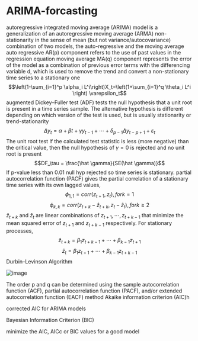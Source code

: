 # ARIMA-forcasting
autoregressive integrated moving average (ARIMA) model is a generalization of an autoregressive moving average (ARMA) 
 non-stationarity in the sense of mean (but not variance/autocovariance)
combination of two models, the auto-regressive and the moving average
auto regressive AR(p) component refers to the use of past values in the regression equation
moving average MA(q) component represents the error of the model as a combination of previous error terms
with the differencing variable d, which is used to remove the trend and convert a non-stationary time series to a stationary one
 $$\left(1-\sum_{i=1}^p \alpha_i L^i\right)X_t=\left(1+\sum_{i=1}^q \theta_i L^i \right) \varepsilon_t$$
augmented Dickey–Fuller test (ADF) tests the null hypothesis that a unit root is present in a time series sample. The alternative hypothesis is different depending on which version of the test is used, but is usually stationarity or trend-stationarity
$$\Delta y_t = \alpha + \beta t + \gamma y_{t-1} + \cdots + \delta_{p-1} \Delta y_{t-p+1} +\varepsilon_t$$
The unit root test  If the calculated test statistic is less (more negative) than the critical value, then the null hypothesis of $\gamma=0$ is rejected and no unit root is present
$$DF_\tau = \frac{\hat \gamma}{SE(\hat \gamma)}$$
If p-value less than 0.01 null hyp rejected so time series is stationary.
partial autocorrelation function (PACF) gives the partial correlation of a stationary time series with its own lagged values,
$$\phi_{1,1} = corr(z_{t+1},z_t), for k=1$$ 
$$\phi_{k,k} = corr(z_{t+k}-\hat z_{t+k},z_t-\hat z_t), for k \ge 2$$ 
$\hat z_{t+k}$ and $\hat z_t$ are linear combinations of $z_{t+1},\cdots , z_{t+k-1}$ that minimize the mean squared error of $z_{t+1}$ and $z_{t+k-1}$ respectively. For stationary processes,
$$\hat z_{t+k} = \beta_1 z_{t+k-1} + \cdots +\beta_{k-1} z_{t+1}$$ 
$$\hat z_{t} = \beta_1 z_{t+1} + \cdots +\beta_{k-1} z_{t+k-1}$$ 
Durbin–Levinson Algorithm

![image](https://github.com/ali-azary/ARIMA-forcasting/assets/69943289/8e78254b-088e-47af-93d0-4c62a6808433)

The order p and q can be determined using the sample autocorrelation function (ACF), partial autocorrelation function (PACF), and/or extended autocorrelation function (EACF) method
 Akaike information criterion (AIC)h
	

corrected AIC for ARIMA models 
 
Bayesian Information Criterion (BIC) 
 
minimize the AIC, AICc or BIC values for a good model

